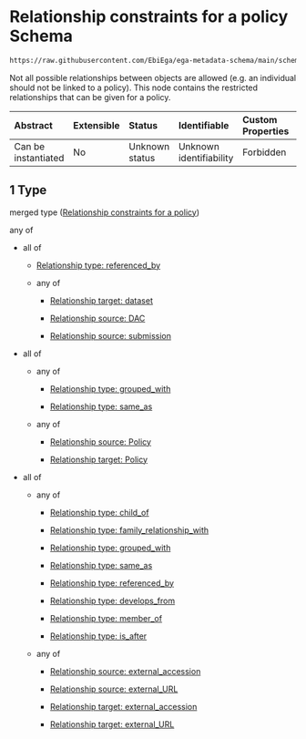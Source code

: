 # Relationship constraints for a policy Schema

```txt
https://raw.githubusercontent.com/EbiEga/ega-metadata-schema/main/schemas/EGA.policy.json#/properties/policy_relationships/items/allOf/1
```

Not all possible relationships between objects are allowed (e.g. an individual should not be linked to a policy). This node contains the restricted relationships that can be given for a policy.

| Abstract            | Extensible | Status         | Identifiable            | Custom Properties | Additional Properties | Access Restrictions | Defined In                                                                   |
| :------------------ | :--------- | :------------- | :---------------------- | :---------------- | :-------------------- | :------------------ | :--------------------------------------------------------------------------- |
| Can be instantiated | No         | Unknown status | Unknown identifiability | Forbidden         | Allowed               | none                | [EGA.policy.json\*](../../../schemas/EGA.policy.json "open original schema") |

## 1 Type

merged type ([Relationship constraints for a policy](ega-16-properties-policy-relationships-items-allof-relationship-constraints-for-a-policy.md))

any of

*   all of

    *   [Relationship type: referenced_by](ega-12-definitions-relationship-type-referenced_by.md "check type definition")

    *   any of

        *   [Relationship target: dataset](ega-12-definitions-relationship-target-dataset.md "check type definition")

        *   [Relationship source: DAC](ega-12-definitions-relationship-source-dac.md "check type definition")

        *   [Relationship source: submission](ega-12-definitions-relationship-source-submission.md "check type definition")

*   all of

    *   any of

        *   [Relationship type: grouped_with](ega-12-definitions-relationship-type-grouped_with.md "check type definition")

        *   [Relationship type: same_as](ega-12-definitions-relationship-type-same_as.md "check type definition")

    *   any of

        *   [Relationship source: Policy](ega-12-definitions-relationship-source-policy.md "check type definition")

        *   [Relationship target: Policy](ega-12-definitions-relationship-target-policy.md "check type definition")

*   all of

    *   any of

        *   [Relationship type: child_of](ega-12-definitions-relationship-type-child_of.md "check type definition")

        *   [Relationship type: family_relationship_with](ega-12-definitions-relationship-type-family_relationship_with.md "check type definition")

        *   [Relationship type: grouped_with](ega-12-definitions-relationship-type-grouped_with.md "check type definition")

        *   [Relationship type: same_as](ega-12-definitions-relationship-type-same_as.md "check type definition")

        *   [Relationship type: referenced_by](ega-12-definitions-relationship-type-referenced_by.md "check type definition")

        *   [Relationship type: develops_from](ega-12-definitions-relationship-type-develops_from.md "check type definition")

        *   [Relationship type: member_of](ega-12-definitions-relationship-type-member_of.md "check type definition")

        *   [Relationship type: is_after](ega-12-definitions-relationship-type-is_after.md "check type definition")

    *   any of

        *   [Relationship source: external_accession](ega-12-definitions-relationship-source-external_accession.md "check type definition")

        *   [Relationship source: external_URL](ega-12-definitions-relationship-source-external_url.md "check type definition")

        *   [Relationship target: external_accession](ega-12-definitions-relationship-target-external_accession.md "check type definition")

        *   [Relationship target: external_URL](ega-12-definitions-relationship-target-external_url.md "check type definition")
